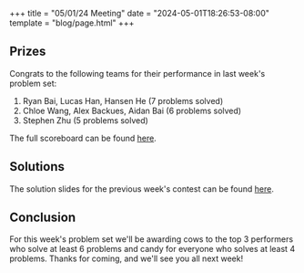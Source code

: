 +++
title = "05/01/24 Meeting"
date = "2024-05-01T18:26:53-08:00"
template = "blog/page.html"
+++

## Prizes

Congrats to the following teams for their performance in last week's problem set:
1. Ryan Bai, Lucas Han, Hansen He (7 problems solved)
2. Chloe Wang, Alex Backues, Aidan Bai (6 problems solved)
3. Stephen Zhu (5 problems solved)

The full scoreboard can be found [here](https://codeforces.com/group/56LvjuJGwY/contest/520252/standings/groupmates/true).

## Solutions

The solution slides for the previous week's contest can be found [here](https://docs.google.com/presentation/d/1_lQuvf9vwnqNvypMHp9Gs2D9V_teZSOqJn7X747__K8/edit).

## Conclusion

For this week's problem set we'll be awarding cows to the top 3 performers who solve at least 6 problems and candy for everyone who solves at least 4 problems.
Thanks for coming, and we'll see you all next week!
